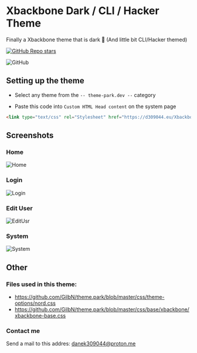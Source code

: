 
# Xbackbone Dark / CLI / Hacker Theme
Finally a Xbackbone theme that is dark 👀 (And little bit CLI/Hacker themed)

[![GitHub Repo stars](https://img.shields.io/github/stars/danek309044/Xbackbone-DarkTheme?style=for-the-badge)](https://img.shields.io/github/stars/danek309044/xbackbone-darktheme?style=for-the-badge)

![GitHub](https://img.shields.io/github/license/danek309044/Xbackbone-DarkTheme?style=for-the-badge)



## Setting up the theme
* Select any theme from the `-- theme-park.dev --` category

* Paste this code into `Custom HTML Head content` on the system page
```html
<link type="text/css" rel="Stylesheet" href="https://d309044.eu/Xbackbone-DarkTheme/theme.css"/>
```
    
## Screenshots

### Home
![Home](https://files.d309044.eu/Yimi1/FOKeQilE91.png/raw)

### Login
![Login](https://files.d309044.eu/Yimi1/SAJEGUFi47.png/raw)

### Edit User
![EditUsr](https://files.d309044.eu/Yimi1/ZaXAQuLI66.png/raw)

### System
![System](https://files.d309044.eu/Yimi1/SAcANaNa62.png/raw)


## Other
### Files used in this theme:
* https://github.com/GilbN/theme.park/blob/master/css/theme-options/nord.css
* https://github.com/GilbN/theme.park/blob/master/css/base/xbackbone/xbackbone-base.css
### Contact me
Send a mail to this addres: danek309044@proton.me
